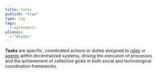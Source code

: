 ```yaml
---
title: Tasks
publish: "true"
type: tag
tags:
  - agreements
aliases:
  - "#tasks"
---
```


**Tasks** are specific, coordinated actions or duties assigned to [roles](/tags/roles.md) or [agents](/tags/agents.md) within decentralized systems, driving the execution of processes and the achievement of collective goals in both social and technological coordination frameworks.

